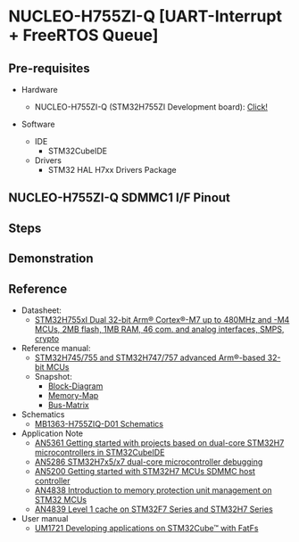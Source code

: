 # NUCLEO-H755ZI-Q [UART-Interrupt + FreeRTOS Queue]

## Pre-requisites

- Hardware
  - NUCLEO-H755ZI-Q (STM32H755ZI Development board): [Click!](https://www.st.com/en/evaluation-tools/nucleo-h755zi-q.html)

- Software
  - IDE
    - STM32CubeIDE
  - Drivers
    - STM32 HAL H7xx Drivers Package


## NUCLEO-H755ZI-Q SDMMC1 I/F Pinout

## Steps

## Demonstration

## Reference

- Datasheet:
  - [STM32H755xI Dual 32-bit Arm® Cortex®-M7 up to 480MHz and -M4 MCUs, 2MB flash, 1MB RAM, 46 com. and analog interfaces, SMPS, crypto](https://www.st.com/resource/en/datasheet/stm32h755zi.pdf)
- Reference manual:
  - [STM32H745/755 and STM32H747/757 advanced Arm®-based 32-bit MCUs](https://www.st.com/resource/en/reference_manual/rm0399-stm32h745755-and-stm32h747757-advanced-armbased-32bit-mcus-stmicroelectronics.pdf)
  - Snapshot:
    - [Block-Diagram](/docs/datasheet/STM32H755xx-Block-Diagram.pdf)
    - [Memory-Map](/docs/datasheet/STM32H755xx-Memory-Map.pdf)
    - [Bus-Matrix](/docs/datasheet/STM32H755xx-Bus-Matrix.pdf)
- Schematics
  - [MB1363-H755ZIQ-D01 Schematics](https://www.st.com/resource/en/schematic_pack/mb1363-h755ziq-d01_schematic.pdf)
- Application Note
  - [AN5361 Getting started with projects based on dual-core STM32H7 microcontrollers in STM32CubeIDE](https://www.st.com/resource/en/application_note/an5361-getting-started-with-projects-based-on-dualcore-stm32h7-microcontrollers-in-stm32cubeide-stmicroelectronics.pdf)
  - [AN5286 STM32H7x5/x7 dual-core microcontroller debugging](https://www.st.com/content/ccc/resource/technical/document/application_note/group1/96/bf/35/36/e6/97/42/2e/DM00597308/files/DM00597308.pdf/jcr:content/translations/en.DM00597308.pdf)
  - [AN5200 Getting started with STM32H7 MCUs SDMMC host controller](https://www.st.com/resource/en/application_note/dm00525510-getting-started-with-stm32h7-series-sdmmc-host-controller-stmicroelectronics.pdf)
  - [AN4838 Introduction to memory protection unit management on STM32 MCUs](https://www.st.com/resource/en/application_note/an4838-introduction-to-memory-protection-unit-management-on-stm32-mcus-stmicroelectronics.pdf)
  - [AN4839 Level 1 cache on STM32F7 Series and STM32H7 Series](https://www.st.com/resource/en/application_note/an4839-level-1-cache-on-stm32f7-series-and-stm32h7-series-stmicroelectronics.pdf)
- User manual
  - [UM1721 Developing applications on STM32Cube™ with FatFs](https://www.st.com/resource/en/user_manual/um1721-developing-applications-on-stm32cube-with-fatfs-stmicroelectronics.pdf)
